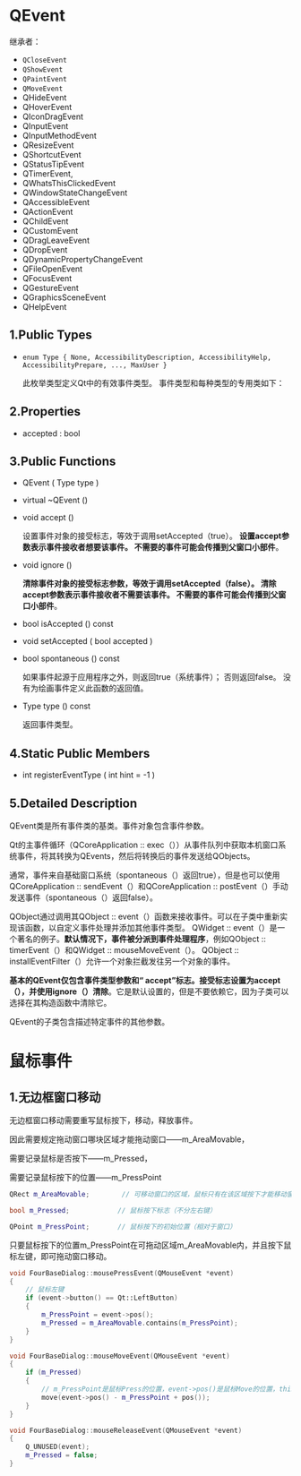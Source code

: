 # QEvent

继承者：

- `QCloseEvent`
- `QShowEvent`
- `QPaintEvent`
- `QMoveEvent`
- QHideEvent
- QHoverEvent
- QIconDragEvent
- QInputEvent
- QInputMethodEvent
- QResizeEvent
- QShortcutEvent
- QStatusTipEvent
- QTimerEvent, 
- QWhatsThisClickedEvent
- QWindowStateChangeEvent
- QAccessibleEvent
- QActionEvent
- QChildEvent
- QCustomEvent
- QDragLeaveEvent
- QDropEvent
- QDynamicPropertyChangeEvent
- QFileOpenEvent
- QFocusEvent
- QGestureEvent
- QGraphicsSceneEvent
- QHelpEvent

## 1.Public Types

- `enum	Type { None, AccessibilityDescription, AccessibilityHelp, AccessibilityPrepare, ..., MaxUser }`

  此枚举类型定义Qt中的有效事件类型。 事件类型和每种类型的专用类如下：

  

## 2.Properties

- accepted : bool

## 3.Public Functions

- QEvent ( Type type )

- virtual	~QEvent ()

- void	accept ()

  设置事件对象的接受标志，等效于调用setAccepted（true）。 **设置accept参数表示事件接收者想要该事件。 不需要的事件可能会传播到父窗口小部件**。

- void	ignore ()

  **清除事件对象的接受标志参数，等效于调用setAccepted（false）。 清除accept参数表示事件接收者不需要该事件。 不需要的事件可能会传播到父窗口小部件**。

- bool	isAccepted () const

- void	setAccepted ( bool accepted )

- bool	spontaneous () const

  如果事件起源于应用程序之外，则返回true（系统事件）； 否则返回false。 没有为绘画事件定义此函数的返回值。

- Type	type () const

  返回事件类型。

## 4.Static Public Members

- int	registerEventType ( int hint = -1 )

## 5.Detailed Description

QEvent类是所有事件类的基类。事件对象包含事件参数。 

Qt的主事件循环（QCoreApplication :: exec（））从事件队列中获取本机窗口系统事件，将其转换为QEvents，然后将转换后的事件发送给QObjects。 

通常，事件来自基础窗口系统（spontaneous（）返回true），但是也可以使用QCoreApplication :: sendEvent（）和QCoreApplication :: postEvent（）手动发送事件（spontaneous（）返回false）。 

QObject通过调用其QObject :: event（）函数来接收事件。可以在子类中重新实现该函数，以自定义事件处理并添加其他事件类型。 QWidget :: event（）是一个著名的例子。**默认情况下，事件被分派到事件处理程序**，例如QObject :: timerEvent（）和QWidget :: mouseMoveEvent（）。 QObject :: installEventFilter（）允许一个对象拦截发往另一个对象的事件。 

**基本的QEvent仅包含事件类型参数和“ accept”标志。接受标志设置为accept（），并使用ignore（）清除**。它是默认设置的，但是不要依赖它，因为子类可以选择在其构造函数中清除它。

 QEvent的子类包含描述特定事件的其他参数。

# 鼠标事件

## 1.无边框窗口移动

无边框窗口移动需要重写鼠标按下，移动，释放事件。

因此需要规定拖动窗口哪块区域才能拖动窗口——m_AreaMovable，

需要记录鼠标是否按下——m_Pressed，

需要记录鼠标按下的位置——m_PressPoint

```c++
QRect m_AreaMovable;        // 可移动窗口的区域，鼠标只有在该区域按下才能移动窗口

bool m_Pressed;            // 鼠标按下标志（不分左右键）

QPoint m_PressPoint;       // 鼠标按下的初始位置（相对于窗口）
```

只要鼠标按下的位置m_PressPoint在可拖动区域m_AreaMovable内，并且按下鼠标左键，即可拖动窗口移动。

```c++
void FourBaseDialog::mousePressEvent(QMouseEvent *event)
{
    // 鼠标左键
    if (event->button() == Qt::LeftButton)
    {
        m_PressPoint = event->pos();
        m_Pressed = m_AreaMovable.contains(m_PressPoint);
    }
}

void FourBaseDialog::mouseMoveEvent(QMouseEvent *event)
{
    if (m_Pressed)
    {
        // m_PressPoint是鼠标Press的位置，event->pos()是鼠标Move的位置，this->pos()是窗口相对桌面的位置
        move(event->pos() - m_PressPoint + pos());
    }
}

void FourBaseDialog::mouseReleaseEvent(QMouseEvent *event)
{
    Q_UNUSED(event);
    m_Pressed = false;
}
```

